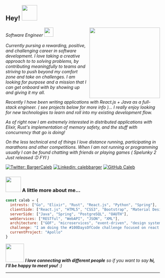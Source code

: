 <!-- ⭐️ See original template from [@Thaiane](https://github.com/Thaiane) -->

<h2> Hey! <img src="https://i.pinimg.com/originals/e5/93/ab/e593ab0589d5f1b389e4dfbcce2bce20.gif" width="50"></h2>
<img align='right' src="https://media0.giphy.com/media/eNAsjO55tPbgaor7ma/200w.webp" width="230">
<!-- <p><em>Software Enginner at <a href="http://www.unb.br">University of Brasilia</a><img src="https://media.giphy.com/media/fYSnHlufseco8Fh93Z/giphy.gif" width="30"></br>Developer Consultant at <a href="https://www.thoughtworks.com">ThoughtWorks</a><img src="https://media.giphy.com/media/WUlplcMpOCEmTGBtBW/giphy.gif" width="30"> 
</em></p> -->
<p><em>Software Engineer <img src="https://media4.giphy.com/media/8ynOqCkWDpf5C/giphy.gif?cid=ecf05e471udl6q0fy4alat80q4usia9cqlqcfvlcpvnxvo5h&rid=giphy.gif" width="30"></br></br>Currently pursing a rewarding, positive, and challenging career in software development. I love taking a creative approach to to solving problems, by contributing meaningfully to teams and striving to push beyond my comfort zone and take on challenges. I am looking for purpose and a mission that I can get onboard with by showing up and giving it my all. 

Recently I have been writing applications with React.js + Java as a full-stack engineer. ( see projects below for more info )... I really enjoy looking for new technologies to learn and roll into my existing development flow. 

As of right now I am extremely interested in distributed applications with Elixir, Rust's implementation of memory safety, and the stuff with concurrency that go is doing!

On the less technical end of things I love distance running, participating in marathons and other competitions. When I am not running or programming usually I can be found chatting with friends or playing games ( Spelunky 2 Just released :D FYI )
</em></p>

[![Twitter: BargerCaleb](https://img.shields.io/twitter/follow/BargerCaleb?style=social)](https://twitter.com/BargerCaleb)
[![Linkedin: calebbarger](https://img.shields.io/badge/-calebbarger-blue?style=flat-square&logo=Linkedin&logoColor=white&link=https://www.linkedin.com/in/calebbarger/)](https://www.linkedin.com/in/calebbarger/)
[![GitHub Caleb](https://img.shields.io/github/followers/Caleb-Barger?label=follow&style=social)](https://github.com/Caleb-Barger)


### <img src="https://media.giphy.com/media/VgCDAzcKvsR6OM0uWg/giphy.gif" width="50"> A little more about me...  

```javascript
const caleb = {
  intrests: ["Go", "Elixir", "Rust", "React.js", "Python", "Spring"],
  clientSide: ["React.js", "HTML5", "CSS3", "Bootstrap", "Material Design"],
  serverSide: ["Java", "Spring", "PostgreSQL", "OAUTH"],
  webServices: ["RESTful", "WebAPI", "JSON", "XML"],
  architecture: ["GOF", "microservices", "event-driven", "design system pattern"],
  challenge: "I am doing the #100DaysOfCode challenge focused on react and spring",
  currentProject: "Apollo"
}
```

<img src="https://media.giphy.com/media/LnQjpWaON8nhr21vNW/giphy.gif" width="60"> <em><b>I love connecting with different people</b> so if you want to say <b>hi, I'll be happy to meet you!</b> :)</em>

---


